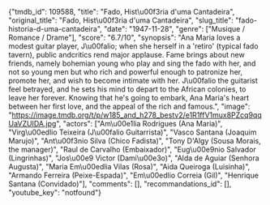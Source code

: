 {"tmdb_id": 109588, "title": "Fado, Hist\u00f3ria d'uma Cantadeira", "original_title": "Fado, Hist\u00f3ria d'uma Cantadeira", "slug_title": "fado-historia-d-uma-cantadeira", "date": "1947-11-28", "genre": ["Musique / Romance / Drame"], "score": "6.7/10", "synopsis": "Ana Maria loves a modest guitar player, J\u00falio; when she herself in a 'retiro' (typical fado tavern), public andcritics rend major applause. Fame brings about new friends, namely bohemian young who play and sing the fado with her, and not so young men but who rich and powerful enough to patronize her, promote her, and wish to become intimate with her. J\u00falio the guitarist feel betrayed, and he sets his mind to depart to the African colonies, to leave her forever. Knowing that he's going to embark, Ana Maria's heart between her first love, and the appeal of the rich and famous.", "image": "https://image.tmdb.org/t/p/w185_and_h278_bestv2/e1R1ffV1mux8PZcq9qqUaVZUIDA.jpg", "actors": ["Am\u00e1lia Rodrigues (Ana Maria)", "Virg\u00edlio Teixeira (J\u00falio Guitarrista)", "Vasco Santana (Joaquim Marujo)", "Ant\u00f3nio Silva (Chico Fadista)", "Tony D'Algy (Sousa Morais, the manager)", "Raul de Carvalho (Embaixador)", "Eug\u00e9nio Salvador (Lingrinhas)", "Jos\u00e9 Victor (Dami\u00e3o)", "Alda de Aguiar (Senhora Augusta)", "Maria Em\u00edlia Vilas (Rosa)", "Aida Queiroga (Luisinha)", "Armando Ferreira (Peixe-Espada)", "Em\u00edlio Correia (Gil)", "Henrique Santana (Convidado)"], "comments": [], "recommandations_id": [], "youtube_key": "notfound"}